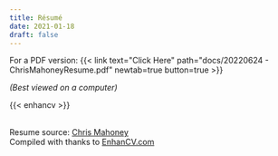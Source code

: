 ```yaml
---
title: Résumé
date: 2021-01-18
draft: false
---
```


For a PDF version: {{< link text="Click Here" path="docs/20220624 - ChrisMahoneyResume.pdf" newtab=true button=true >}}

*(Best viewed on a computer)*

<!--
Steps to achieve:
1. Extract raw HTML from: https://app.enhancv.com/share/e2370d80?utm_medium=growth&utm_campaign=share-resume&utm_source=dynamic.
2. Ensure that the exported HTML also includes:
   1. The `css` file
   2. The `app.b8a6a7f97e8c590b5422.css` file (available [here](https://app.enhancv.com/app.b8a6a7f97e8c590b5422.css)).
3. Also extract the font file `813afd05e2e4cbbbe14c1eb0a0566404.woff` (available [here](https://app.enhancv.com/813afd05e2e4cbbbe14c1eb0a0566404.woff)).
4. Save the files to:
   1. The `Enhancv Platform.html` file to: `/static/partials/enhancv.html`
   2. The `css` file to: `/static/css/ecv.css`
   3. The `app.b8a6a7f97e8c590b5422.css` file to: `/static/css/enhancv.css`
   4. The `813afd05e2e4cbbbe14c1eb0a0566404.woff` file to: `/static/css/fontawesomeenhancv.woff`
6. Modify the `/partials/enhancv.html` to:
   1. Remove all `<script>` tags
   2. Remove the `<div>` tag that has: `<div class="initial-loading-container hide">`
   3. For the `<ul>` tag that has: `<ul class="Grid Grid--spaceBetween share-page-navigation">`:
      1. Within each part, change the `<a>` tag from whatever it currently is to: `<a>.</a>`.
   4. Change the link to the CSS file:
      1. From: `<link href="/app.b8a6a7f97e8c590b5422.css" rel="stylesheet">`
      2. To: `<link href="/css/enhancv.css" rel="stylesheet">`
7. Modify the `css/enhancv.css` file to:
   1. Change the link to the WOFF file:
      1. From: `src: url(/813afd05e2e4cbbbe14c1eb0a0566404.woff) format("woff");`
      2. To: `src: url(/css/fontawsomeenhancv.woff) format("woff");`
8. Set up a shortcode in: `/shortcodes/enhancv.html`
9. Tweak the shortcode and set the in-line `<style>` to fit. Reference techniques from: https://stackoverflow.com/questions/5581034/is-there-are-way-to-make-a-child-divs-width-wider-than-the-parent-div-using-css4
-->

{{< enhancv >}}

<br>Resume source: [Chris Mahoney](https://app.enhancv.com/share/e2370d80)
<br>Compiled with thanks to [EnhanCV.com](https://enhancv.com/)
